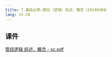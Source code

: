 ```yaml
---
title: 7.基础必修—管综（逻辑）综述、概念（20240409）
lang: zh-CN
---
```



## 课件
[管综逻辑 综述、概念 - sc.pdf](..%2F..%2Fpublic%2Flogic%2F2.%E9%80%BB%E8%BE%91-%E6%AD%A3%E5%BC%8F%E8%AF%BE%2F7.%E5%9F%BA%E7%A1%80%E5%BF%85%E4%BF%AE%E2%80%94%E7%AE%A1%E7%BB%BC%EF%BC%88%E9%80%BB%E8%BE%91%EF%BC%89%E7%BB%BC%E8%BF%B0%E3%80%81%E6%A6%82%E5%BF%B5%EF%BC%8820240409%EF%BC%89%2F%E7%AE%A1%E7%BB%BC%E9%80%BB%E8%BE%91%20%E7%BB%BC%E8%BF%B0%E3%80%81%E6%A6%82%E5%BF%B5%20-%20sc.pdf)


